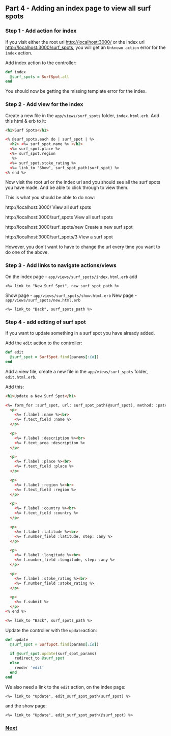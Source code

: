 ## Part 4 - Adding an index page to view all surf spots

### Step 1 - Add action for index

If you visit either the root url [http://localhost:3000/](http://localhost:3000/) or the index url [http://localhost:3000/surf_spots](http://localhost:3000/surf_spots), you will get an `Unknown action` error for the `index` action.

Add index action to the controller:

```ruby
def index
  @surf_spots = SurfSpot.all
end
```
You should now be getting the missing template error for the index.

### Step 2 - Add view for the index

Create a new file in the `app/views/surf_spots` folder, `index.html.erb`.
Add this html & erb to it:
```html
<h1>Surf Spots</h1>

<% @surf_spots.each do | surf_spot | %>
  <h2> <%= surf_spot.name %> </h2>
  <%= surf_spot.place %>
  <%= surf_spot.region
   %>
  <%= surf_spot.stoke_rating %>
  <%= link_to "Show", surf_spot_path(surf_spot) %>
<% end %>
```
Now visit the root url or the index url and you should see all the surf spots you have made. And be able to click through to view them.


This is what you should be able to do now:

http://localhost:3000/                  View all surf spots

http://localhost:3000/surf_spots        View all surf spots

http://localhost:3000/surf_spots/new    Create a new surf spot

http://localhost:3000/surf_spots/3      View a surf spot


However, you don't want to have to change the url every time you want to do one of the above.

### Step 3 - Add links to navigate actions/views

On the index page - `app/views/surf_spots/index.html.erb` add
```
<%= link_to "New Surf Spot", new_surf_spot_path %>
```

Show page - `app/views/surf_spots/show.html.erb`
New page - `app/views/surf_spots/new.html.erb`

```
<%= link_to "Back", surf_spots_path %>
```



### Step 4 - add editing of surf spot

If you want to update something in a surf spot you have already added.

Add the `edit` action to the controller:
```ruby
def edit
  @surf_spot = SurfSpot.find(params[:id])
end
```

Add a view file, create a new file in the `app/views/surf_spots` folder, `edit.html.erb`.

Add this:

```html
<h1>Update a New Surf Spot</h1>

<%= form_for :surf_spot, url: surf_spot_path(@surf_spot), method: :patch do |f| %>
  <p>
    <%= f.label :name %><br>
    <%= f.text_field :name %>
  </p>

  <p>
    <%= f.label :description %><br>
    <%= f.text_area :description %>
  </p>

  <p>
    <%= f.label :place %><br>
    <%= f.text_field :place %>
  </p>

  <p>
    <%= f.label :region %><br>
    <%= f.text_field :region %>
  </p>

  <p>
    <%= f.label :country %><br>
    <%= f.text_field :country %>
  </p>

  <p>
    <%= f.label :latitude %><br>
    <%= f.number_field :latitude, step: :any %>
  </p>

  <p>
    <%= f.label :longitude %><br>
    <%= f.number_field :longitude, step: :any %>
  </p>

  <p>
    <%= f.label :stoke_rating %><br>
    <%= f.number_field :stoke_rating %>
  </p>

  <p>
    <%= f.submit %>
  </p>
<% end %>

<%= link_to "Back", surf_spots_path %>
```

Update the controller with the `update`action:

```ruby
def update
  @surf_spot = SurfSpot.find(params[:id])

  if @surf_spot.update(surf_spot_params)
    redirect_to @surf_spot
  else
    render 'edit'
  end
end
```

We also need a link to the `edit` action, on the index page:

`<%= link_to "Update", edit_surf_spot_path(surf_spot) %>`

and the show page:

`<%= link_to "Update", edit_surf_spot_path(@surf_spot) %>`


### [Next](5_my_go_surf_project.md)
